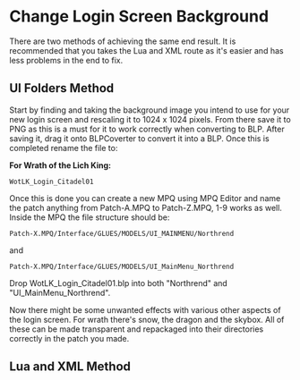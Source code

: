# Change Login Screen Background #

There are two methods of achieving the same end result. It is recommended that you takes the Lua and XML route as it's easier and has less problems in the end to fix.

## UI Folders Method ##

Start by finding and taking the background image you intend to use for your new login screen and rescaling it to 1024 x 1024 pixels. From there save it to PNG as this is a must for it to work correctly when converting to BLP. After saving it, drag it onto BLPCoverter to convert it into a BLP. Once this is completed rename the file to:

**For Wrath of the Lich King:**

    WotLK_Login_Citadel01

Once this is done you can create a new MPQ using MPQ Editor and name the patch anything from Patch-A.MPQ to Patch-Z.MPQ, 1-9 works as well. Inside the MPQ the file structure should be:

    Patch-X.MPQ/Interface/GLUES/MODELS/UI_MAINMENU/Northrend

and

    Patch-X.MPQ/Interface/GLUES/MODELS/UI_MainMenu_Northrend

Drop WotLK_Login_Citadel01.blp into both "Northrend" and "UI_MainMenu_Northrend".

Now there might be some unwanted effects with various other aspects of the login screen. For wrath there's snow, the dragon and the skybox. All of these can be made transparent and repackaged into their directories correctly in the patch you made.

## Lua and XML Method ##